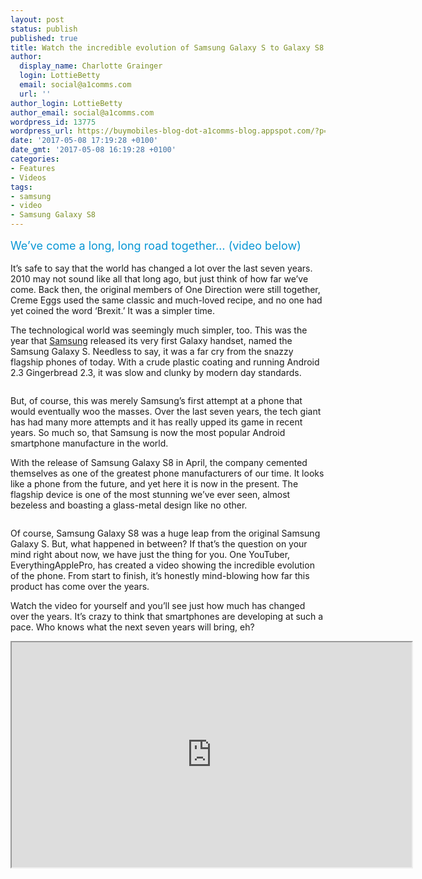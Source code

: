 ```yaml
---
layout: post
status: publish
published: true
title: Watch the incredible evolution of Samsung Galaxy S to Galaxy S8
author:
  display_name: Charlotte Grainger
  login: LottieBetty
  email: social@a1comms.com
  url: ''
author_login: LottieBetty
author_email: social@a1comms.com
wordpress_id: 13775
wordpress_url: https://buymobiles-blog-dot-a1comms-blog.appspot.com/?p=13775
date: '2017-05-08 17:19:28 +0100'
date_gmt: '2017-05-08 16:19:28 +0100'
categories:
- Features
- Videos
tags:
- samsung
- video
- Samsung Galaxy S8
---
```

<p><span class="postStandFirst" style="color: #0896d5; line-height: 26px; font-size: 18px;">We&rsquo;ve come a long, long road together&hellip; (video below)</span></p>
<p>It&rsquo;s safe to say that the world has changed a lot over the last seven years. 2010 may not sound like all that long ago, but just think of how far we&rsquo;ve come. Back then, the original members of One Direction were still together, Creme Eggs used the same classic and much-loved recipe, and no one had yet coined the word &lsquo;Brexit.&rsquo; It was a simpler time.</p>
<p>The technological world was seemingly much simpler, too. This was the year that <a href="https://www.buymobiles.net/samsung">Samsung</a>&nbsp;released its very first Galaxy handset, named the Samsung Galaxy S. Needless to say, it was a far cry from the snazzy flagship phones of today. With a crude plastic coating and running Android 2.3 Gingerbread 2.3, it was slow and clunky by modern day standards.</p>
<p><img class="aligncenter size-full wp-image-13774" src="https://lh3.googleusercontent.com/2_2ArGaH4kzf7Kb-Dx2pnUTSACkyVoaJboq7yP4gJ1__OBNefHaaV362FGZB6frtVHY23sBYeIZASaLu57uqR1Kl=s0" alt="" /></p>
<p>But, of course, this was merely Samsung&rsquo;s first attempt at a phone that would eventually woo the masses. Over the last seven years, the tech giant has had many more attempts and it has really upped its game in recent years. So much so, that Samsung is now the most popular Android smartphone manufacture in the world.</p>
<p>With the release of Samsung Galaxy S8 in April, the company cemented themselves as one of the greatest phone manufacturers of our time. It looks like a phone from the future, and yet here it is now in the present. The flagship device is one of the most stunning we&rsquo;ve ever seen, almost bezeless and boasting a glass-metal design like no other.</p>
<p><img class="aligncenter size-full wp-image-13777" src="https://lh3.googleusercontent.com/jzmqDCTc2qcf8IMuzoRqa7QNfnaWsQn3b__vnOLVHFbS4ELjt8nMr7iPaX1skLKW7Hwt631zpPO-XrCOhAU1Jro=s0" alt="" /></p>
<p>Of course, Samsung Galaxy S8 was a huge leap from the original Samsung Galaxy S. But, what happened in between? If that&rsquo;s the question on your mind right about now, we have just the thing for you. One YouTuber, EverythingApplePro, has created a video showing the incredible evolution of the phone. From start to finish, it&rsquo;s honestly mind-blowing how far this product has come over the years.</p>
<p>Watch the video for yourself and you&rsquo;ll see just how much has changed over the years. It&rsquo;s crazy to think that smartphones are developing at such a pace. Who knows what the next seven years will bring, eh?</p>
<p><iframe src="https://www.youtube.com/embed/gzLUP7dT1Ec?ecver=2" width="640" height="360" allowfullscreen="allowfullscreen"></iframe></p>
